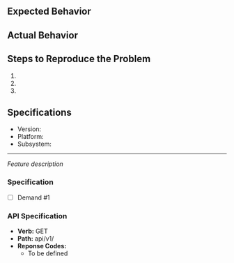 <!-- Use this if you are creating a bug -->
## Expected Behavior


## Actual Behavior


## Steps to Reproduce the Problem

  1.
  1.
  1.

## Specifications

  - Version:
  - Platform:
  - Subsystem:

----------------------------------------------

<!-- Use this if you are adding a new feature -->
_Feature description_

### Specification

- [ ] Demand #1

### API Specification
- **Verb:** GET
- **Path:** api/v1/
- **Reponse Codes:**
   - To be defined
